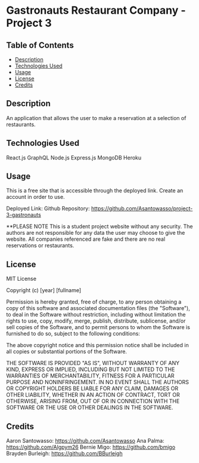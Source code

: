 # Gastronauts Restaurant Company - Project 3

## Table of Contents
- [Description](#description)
- [Technologies Used](#technologies-used)
- [Usage](#usage)
- [License](#license)
- [Credits](#credits)

## Description
An application that allows the user to make a reservation at a selection of restaurants. 

## Technologies Used
React.js
GraphQL
Node.js
Express.js
MongoDB
Heroku

## Usage
This is a free site that is accessible through the deployed link. Create an account in order to use. 

Deployed Link:
Github Repository: https://github.com/Asantowasso/project-3-gastronauts

**PLEASE NOTE This is a student project website without any security. The authors are not responsible for any data the user may choose to give the website. All companies referenced are fake and there are no real reservations or restaurants. 

## License
MIT License

Copyright (c) [year] [fullname]

Permission is hereby granted, free of charge, to any person obtaining a copy
of this software and associated documentation files (the "Software"), to deal
in the Software without restriction, including without limitation the rights
to use, copy, modify, merge, publish, distribute, sublicense, and/or sell
copies of the Software, and to permit persons to whom the Software is
furnished to do so, subject to the following conditions:

The above copyright notice and this permission notice shall be included in all
copies or substantial portions of the Software.

THE SOFTWARE IS PROVIDED "AS IS", WITHOUT WARRANTY OF ANY KIND, EXPRESS OR
IMPLIED, INCLUDING BUT NOT LIMITED TO THE WARRANTIES OF MERCHANTABILITY,
FITNESS FOR A PARTICULAR PURPOSE AND NONINFRINGEMENT. IN NO EVENT SHALL THE
AUTHORS OR COPYRIGHT HOLDERS BE LIABLE FOR ANY CLAIM, DAMAGES OR OTHER
LIABILITY, WHETHER IN AN ACTION OF CONTRACT, TORT OR OTHERWISE, ARISING FROM,
OUT OF OR IN CONNECTION WITH THE SOFTWARE OR THE USE OR OTHER DEALINGS IN THE
SOFTWARE.

## Credits
Aaron Santowasso: https://github.com/Asantowasso
Ana Palma: https://github.com/Algpym26 
Bernie Migo: https://github.com/bmigo
Brayden Burleigh: https://github.com/BBurleigh
